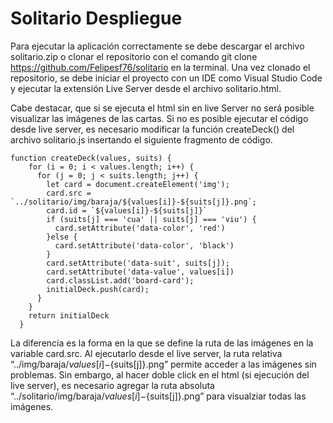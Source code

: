 # Solitario Despliegue

Para ejecutar la aplicación correctamente se debe descargar el archivo solitario.zip o clonar el repositorio con el comando git clone https://github.com/Felipesf76/solitario en la terminal. Una vez clonado el repositorio, se debe iniciar el proyecto con un IDE como Visual Studio Code y ejecutar la extensión Live Server desde el archivo solitario.html.


Cabe destacar, que si se ejecuta el html sin en live Server no será posible visualizar las imágenes de las cartas. Si no es posible ejecutar el código desde live server, es necesario modificar la  función createDeck() del archivo solitario.js insertando el siguiente fragmento de código. 

```
function createDeck(values, suits) { 
    for (i = 0; i < values.length; i++) { 
      for (j = 0; j < suits.length; j++) { 
        let card = document.createElement('img'); 
        card.src = `../solitario/img/baraja/${values[i]}-${suits[j]}.png`; 
        card.id = `${values[i]}-${suits[j]}` 
        if (suits[j] === 'cua' || suits[j] === 'viu') { 
          card.setAttribute('data-color', 'red') 
        }else { 
          card.setAttribute('data-color', 'black') 
        } 
        card.setAttribute('data-suit', suits[j]); 
        card.setAttribute('data-value', values[i]) 
        card.classList.add('board-card'); 
        initialDeck.push(card); 
      } 
    } 
    return initialDeck 
  } 

```

La diferencia es la forma en la que se define la ruta de las imágenes en la variable card.src. Al ejecutarlo desde el live server, la ruta relativa “../img/baraja/${values[i]}-${suits[j]}.png” permite acceder a las imágenes sin problemas. Sin embargo, al hacer doble click en el html (si ejecución del live server), es necesario agregar la ruta absoluta “../solitario/img/baraja/${values[i]}-${suits[j]}.png” para visualziar todas las imágenes. 
